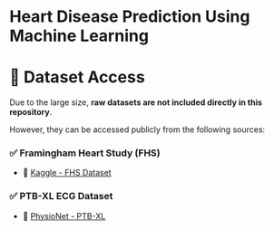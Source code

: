 # Heart Disease Prediction Using Machine Learning

# 📁 Dataset Access

Due to the large size, **raw datasets are not included directly in this repository**.

However, they can be accessed publicly from the following sources:

### ✅ Framingham Heart Study (FHS)

- 📎 [Kaggle - FHS Dataset](https://www.kaggle.com/datasets/aasheesh200/framingham-heart-study-dataset)

### ✅ PTB-XL ECG Dataset

- 📎 [PhysioNet - PTB-XL](https://physionet.org/content/ptb-xl/1.0.3/)
